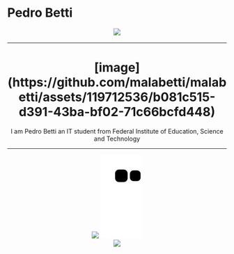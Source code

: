 <h1>Pedro Betti</h1>
<div id="header" align="center">
     <img src="https://media1.giphy.com/media/v1.Y2lkPTc5MGI3NjExZGU3ZWVlZTg1ZDdiYTgzZmJlZjY3MGEwZDQ1NTE0YjUxM2M2ZmZlYSZjdD1n/qgQUggAC3Pfv687qPC/giphy.gif"/>
</div>
<hr>
<h1 align="center">[image](https://github.com/malabetti/malabetti/assets/119712536/b081c515-d391-43ba-bf02-71c66bcfd448)
</h1>
<p align="center">I am Pedro Betti an IT student from Federal Institute of Education, Science and Technology</p>
<hr>
<div display="flex" align="center">
   <img src="https://github-readme-stats.vercel.app/api?username=malabetti&theme=cobalt"/>
   <img src="https://github.com/malabetti/malabetti/blob/output/github-contribution-grid-snake.svg"/><br>
   <img src="https://skillicons.dev/icons?i=python,c,kotlin,cpp"/>
</div>
